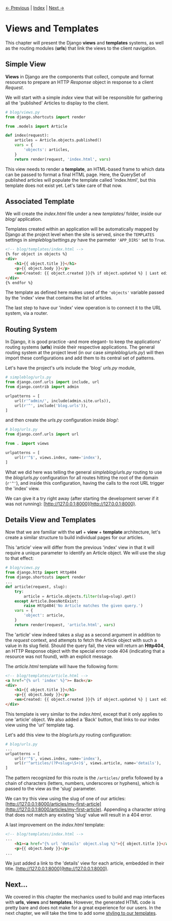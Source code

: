 [← Previous](training/3-Application.md) | [Index](README.md) | [Next →](training/5-StylingTemplates.md)

# Views and Templates

This chapter will present the Django **views** and **templates** systems, as well as the routing modules (**urls**) that link the views to the client navigation.

## Simple View

**Views** in Django are the components that collect, compute and format resources to prepare an HTTP _Response_ object in response to a client _Request_.

We will start with a simple _index_ view that will be responsible for gathering all the 'published' Articles to display to the client.

```python
# blog/views.py
from django.shortcuts import render

from .models import Article

def index(request):
    articles = Article.objects.published()
    vars = {
        'objects': articles,
    }
    return render(request, 'index.html', vars)
```

This view needs to render a **template**, an HTML-based frame to which data can be passed to format a final HTML page.
Here, the QuerySet of published articles will populate the template called 'index.html', but this template does not exist yet.
Let's take care of that now.

## Associated Template

We will create the _index.html_ file under a new _templates/_ folder, inside our _blog/_ application.


Templates created within an application will be automatically mapped by Django at the project level when the site is served, since the ```TEMPLATES``` settings in _simpleblog/settings.py_ have the parmeter ```'APP_DIRS'``` set to ```True```.

```html
<!-- blog/templates/index.html -->
{% for object in objects %}
<div>
    <h1>{{ object.title }}</h1>
    <p>{{ object.body }}</p>
    <em>Created: {{ object.created }}{% if object.updated %} | Last edited: {{ object.updated }}{% endif %}</em>
</div>
{% endfor %}
```

The template as defined here makes used of the ```'objects'``` variable passed by the 'index' view that contains the list of articles.

The last step to have our 'index' view operation is to connect it to the URL system, via a router.

## Routing System

In Django, it is good practice -and more elegant- to keep the applications' routing systems (**urls**) inside their respective applications.
The general routing system at the project level (in our case _simpleblog/urls.py_) will then import these configurations and add them to its central set of patterns.

Let's have the project's urls include the 'blog' _urls.py_ module,

```python
# simpleblog/urls.py
from django.conf.urls import include, url
from django.contrib import admin

urlpatterns = [
    url(r'^admin/', include(admin.site.urls)),
    url(r'^', include('blog.urls')),
]
```  

and then create the _urls.py_ configuration inside _blog/_:

```python
# blog/urls.py
from django.conf.urls import url

from . import views

urlpatterns = [
    url(r'^$', views.index, name='index'),
]
```  

What we did here was telling the general _simpleblog/urls.py_ routing to use the _blog/urls.py_ configuration for all routes hitting the root of the domain (```r'^'```), and inside this configuration, having the calls to the root URL trigger the 'index' view.

We can give it a try right away (after starting the development server if it was not running): [http://127.0.0.1:8000](http://127.0.0.1:8000).

## Details View and Templates

Now that we are familiar with the **url** + **view** + **template** architecture, let's create a similar structure to build individual pages for our articles.

This 'article' view will differ from the previous 'index' view in that it will require a unique parameter to identify an Article object.
We will use the _slug_ to that effect:

```python
# blog/views.py
from django.http import Http404
from django.shortcuts import render
...
def article(request, slug):
    try:
        article = Article.objects.filter(slug=slug).get()
    except Article.DoesNotExist:
        raise Http404('No Article matches the given query.')
    vars = {
        'object': article,
    }
    return render(request, 'article.html', vars)
```

The 'article' view indeed takes a _slug_ as a second argument in addition to the _request_ context, and attempts to fetch the Article object with such a value in its slug field.
Should the query fail, the view will return an **Http404**, an HTTP Response object with the special error code 404 (indicating that a resource was not found), with an explicit message.

The _article.html_ template will have the following form:

```html
<!-- blog/templates/article.html -->
<a href="{% url 'index' %}">← Back</a>
<div>
    <h1>{{ object.title }}</h1>
    <p>{{ object.body }}</p>
    <em>Created: {{ object.created }}{% if object.updated %} | Last edited: {{ object.updated }}{% endif %}</em>
</div>
```

This template is very similar to the _index.html_, except that it only applies to one 'article' object.
We also added a 'Back' button, that links to our index view using the 'url' template tag.

Let's add this view to the _blog/urls.py_ routing configuration:

```python
# blog/urls.py
...
urlpatterns = [
    url(r'^$', views.index, name='index'),
    url(r'^articles/(?P<slug>\S+)$', views.article, name='details'),
]
```

The pattern recognized for this route is the ```/articles/``` prefix followed by a chain of characters (letters, numbers, underscores or hyphens), which is passed to the view as the 'slug' parameter.

We can try this view using the slug of one of our articles: [http://127.0.0.1:8000/articles/my-first-article](http://127.0.0.1:8000/articles/my-first-article).
Appending a character string that does not match any existing 'slug' value will result in a 404 error.

A last improvement on the _index.html_ template:

```html
<!-- blog/templates/index.html -->
...
    <h1><a href="{% url 'details' object.slug %}">{{ object.title }}</a></h1>
    <p>{{ object.body }}</p>
...
```

We just added a link to the 'details' view for each article, embedded in their title.
[http://127.0.0.1:8000](http://127.0.0.1:8000).

## Next...

We covered in this chapter the mechanics used to build and map interfaces with **urls**, **views** and **templates**.
However, the generated HTML code is pretty bare and does not make for a great experience for our users.
In the next chapter, we will take the time to add some [styling to our templates](training/5-StylingTemplates.md).